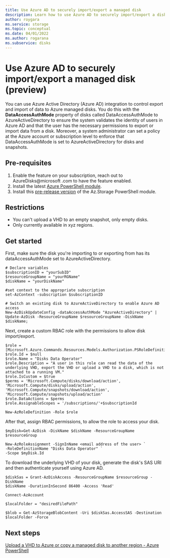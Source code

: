 ```yaml
---
title: Use Azure AD to securely import/export a managed disk
description: Learn how to use Azure AD to securely import/export a disk.
author: roygara
ms.service: storage
ms.topic: conceptual
ms.date: 04/01/2022
ms.author: rogarana
ms.subservice: disks
---
```


# Use Azure AD to securely import/export a managed disk (preview)

You can use Azure Active Directory (Azure AD) integration to control export and import of data to Azure managed disks. You do this with the **DataAccessAuthMode** property of disks called DataAccessAuthMode to AzureActiveDirectory to ensure the system validates the identity of users in Azure AD and that the user has the necessary permissions to export or import data from a disk. Moreover, a system administrator can set a policy at the Azure account or subscription level to enforce that DataAccessAuthMode is set to AzureActiveDirectory for disks and snapshots. 

## Pre-requisites

1. Enable the feature on your subscription, reach out to AzureDisks@microsoft .com to have the feature enabled.
1. Install the latest [Azure PowerShell module](/powershell/azure/install-az-ps).
1. Install this [pre-release version](https://aka.ms/DisksAzureADAuthSDK) of the Az.Storage PowerShell module.

## Restrictions

- You can't upload a VHD to an empty snapshot, only empty disks.
- Only currently available in xyz regions.

## Get started

First, make sure the disk you're importing to or exporting from has its dataAccessAuthMode set to AzureActiveDirectory.

```azurepowershell
# Declare variables
$subscriptionID = "yourSubID"
$resourceGroupName = "yourRGName"
$diskName = "yourDiskName"

#set context to the appropriate subscription
set-AzContext -subscription $subscriptionID

# Switch an existing disk to AzureActiveDirectory to enable Azure AD access
New-AzDiskUpdateConfig -dataAccessAuthMode "AzureActiveDirectory" | Update-AzDisk -ResourceGroupName $resourceGroupName -DiskName $diskName;
```

Next, create a custom RBAC role with the permissions to allow disk import/export.

```azurepowershell
$role = [Microsoft.Azure.Commands.Resources.Models.Authorization.PSRoleDefinition]::new()
$role.Id = $null
$role.Name = "Disks Data Operator"
$role.Description = "A user in this role can read the data of the underlying VHD, export the VHD or upload a VHD to a disk, which is not attached to a running VM."
$role.IsCustom = $true
$perms = 'Microsoft.Compute/disks/download/action', 'Microsoft.Compute/disks/upload/action', 'Microsoft.Compute/snapshots/download/action', 'Microsoft.Compute/snapshots/upload/action'
$role.DataActions = $perms
$role.AssignableScopes = '/subscriptions/'+$subscriptionId

New-AzRoleDefinition -Role $role 
```

After that, assign RBAC permissions, to allow the role to access your disk.

```azurepowershell
$myDisk=Get-AzDisk -DiskName $diskName -ResourceGroupName $resourceGroup

New-AzRoleAssignment -SignInName <email address of the user> `
-RoleDefinitionName "Disks Data Operator" `
-Scope $myDisk.Id
```

To download the underlying VHD of your disk, generate the disk's SAS URI and then authenticate yourself using Azure AD.

```azurepowershell
$diskSas = Grant-AzDiskAccess -ResourceGroupName $resourceGroup -DiskName
$diskName -DurationInSecond 86400 -Access 'Read'

Connect-AzAccount

$localFolder = "desiredFilePath"

$blob = Get-AzStorageBlobContent -Uri $diskSas.AccessSAS -Destination $localFolder -Force
```

## Next steps

[Upload a VHD to Azure or copy a managed disk to another region - Azure PowerShell](windows/disks-upload-vhd-to-managed-disk-powershell.md)